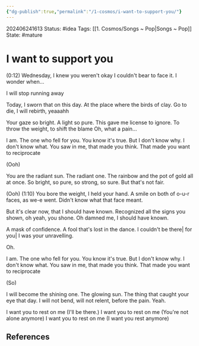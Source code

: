 ```yaml
---
{"dg-publish":true,"permalink":"/1-cosmos/i-want-to-support-you/"}
---
```


  
202406241613
Status: #idea
Tags: [[1. Cosmos/Songs ~ Pop\|Songs ~ Pop]]
State: #mature
# I want to support you
(0:12)
Wednesday, I knew you weren't okay
I couldn't bear to face it. I wonder when...

I will stop running away

Today, I sworn that on this day. 
At the place where the birds of clay.
Go to die, I will rebirth, yeaaahh

Your gaze so bright. A light so pure.
This gave me license to ignore.
To throw the weight, to shift the blame
Oh, what a pain...

I am.
The one who fell for you.
You know it's true.
But I don't know why.
I don't know what.
You saw in me, that made you think.
That made you want to reciprocate 

(Ooh)

You are the radiant sun. The radiant one. 
The rainbow and the pot of gold all at once.
So bright, so pure, so strong, so sure.
But that's not fair.

(Ooh)
(1:10)
You bore the weight, I held your hand. 
A smile on both of o-u-r faces, as we-e went. Didn't know what that face meant.

But it's clear now, that I should have known.
Recognized all the signs you shown, oh yeah,  you shone.
Oh damned me, I should have known.

A mask of confidence. A fool that's lost in the dance.
I couldn't be there| for you| I was your unravelling.

Oh. 

I am.
The one who fell for you.
You know it's true.
But I don't know why.
I don't know what.
You saw in me, that made you think.
That made you want to reciprocate 

(So)

I will become the shining one.
The glowing sun. The thing that caught your eye that day.
I will not bend, will not relent, before the pain.
Yeah.


I want you to rest on me (I'll be there.)
I want you to rest on me (You're not alone anymore)
I want you to rest on me (I want you rest anymore)
## References

